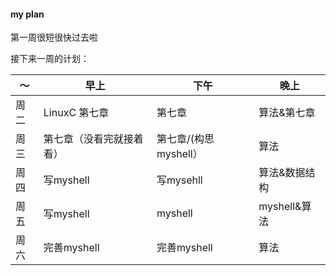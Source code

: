 #### my plan
 第一周很短很快过去啦
 
接下来一周的计划：

～|早上|下午|晚上
-|-|-|-
周二|LinuxC 第七章|第七章|算法&第七章 
周三|第七章（没看完就接着看）| 第七章/(构思myshell）| 算法
周四|写myshell|写mysehll|算法&数据结构
周五|写myshell|myshell|myshell&算法
周六|完善myshell|完善myshell|算法
